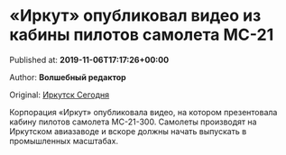 
# «Иркут» опубликовал видео из кабины пилотов самолета МС-21

Published at: **2019-11-06T17:17:26+00:00**

Author: **Волшебный редактор**

Original: [Иркутск Сегодня](https://irk.today/2019/11/07/irkut-opublikoval-video-iz-kabiny-pilotov-samoleta-ms-21/)

Корпорация «Иркут» опубликовала видео, на котором презентовала кабину пилотов самолета МС-21-300. Самолеты производят на Иркутском авиазаводе и вскоре должны начать выпускать в промышленных масштабах.

